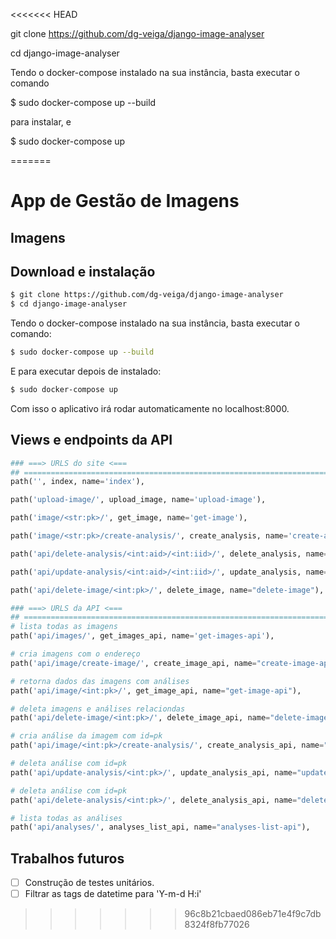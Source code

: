 <<<<<<< HEAD


git clone https://github.com/dg-veiga/django-image-analyser

cd django-image-analyser

Tendo o docker-compose instalado na sua instância, basta executar o comando 

$ sudo docker-compose up --build 

para instalar, e 

$ sudo docker-compose up

=======
# App de Gestão de Imagens

## Imagens


## Download e instalação
```bash
$ git clone https://github.com/dg-veiga/django-image-analyser
$ cd django-image-analyser
```

Tendo o docker-compose instalado na sua instância, basta executar o comando:
```bash
$ sudo docker-compose up --build 
```

E para executar depois de instalado: 
```bash
$ sudo docker-compose up
```

Com isso o aplicativo irá rodar automaticamente no localhost:8000.

## Views e endpoints da API
```python
### ===> URLS do site <===
## ====================================================================
path('', index, name='index'),

path('upload-image/', upload_image, name='upload-image'),

path('image/<str:pk>/', get_image, name='get-image'),

path('image/<str:pk>/create-analysis/', create_analysis, name='create-analysis'),

path('api/delete-analysis/<int:aid>/<int:iid>/', delete_analysis, name="delete-analysis"),

path('api/update-analysis/<int:aid>/<int:iid>/', update_analysis, name="update-analysis"),

path('api/delete-image/<int:pk>/', delete_image, name="delete-image"),

### ===> URLS da API <===
## ====================================================================
# lista todas as imagens
path('api/images/', get_images_api, name='get-images-api'),

# cria imagens com o endereço
path('api/image/create-image/', create_image_api, name="create-image-api"),

# retorna dados das imagens com análises
path('api/image/<int:pk>/', get_image_api, name="get-image-api"),

# deleta imagens e análises relaciondas
path('api/delete-image/<int:pk>/', delete_image_api, name="delete-image-api"),

# cria análise da imagem com id=pk
path('api/image/<int:pk>/create-analysis/', create_analysis_api, name="create-analysis-api"),

# deleta análise com id=pk
path('api/update-analysis/<int:pk>/', update_analysis_api, name="update-analysis-api"),

# deleta análise com id=pk
path('api/delete-analysis/<int:pk>/', delete_analysis_api, name="delete-analysis-api"),

# lista todas as análises
path('api/analyses/', analyses_list_api, name="analyses-list-api"),
```

## Trabalhos futuros
- [ ] Construção de testes unitários.
- [ ] Filtrar as tags de datetime para 'Y-m-d H:i'
>>>>>>> 96c8b21cbaed086eb71e4f9c7db8324f8fb77026
